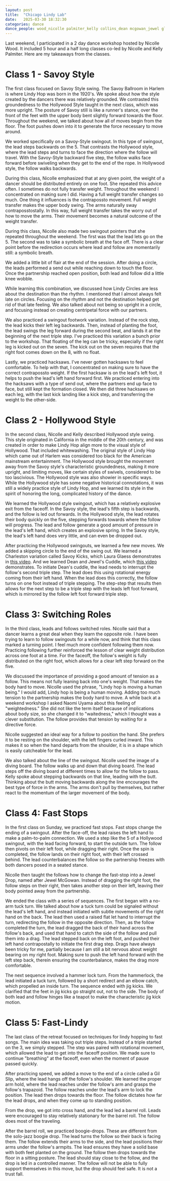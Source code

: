 ```yaml
---
layout: post
title:  "Chicago Lindy Lab"
date:   2025-03-30 18:32:30
categories: dance 
dance_people: wood_nicolle palmiter_kelly collins_dean mcgowan_jewel glaess_laura uyama_naomi
---
```


Last weekend, I participated in a 2 day dance workshop hosted by Nicolle Wood.  It included 5 hour and a half long classes co-led by Nicolle and Kelly Palmiter. Here are my takeaways from the classes.

# Class 1 - Savoy Style

The first class focused on Savoy Style swing.  The Savoy Ballroom in Harlem is where Lindy Hop was born in the 1920's.  We spoke about how the style created by the dancers there was relatively grounded.  We contrasted this groundedness to the Hollywood Style taught in the next class, which was more upright.  The posture of Savoy still is like a runner's stance, over the front of the feet with the upper body bent slightly forward towards the floor.  Throughout the weekend, we talked about how all of moves begin from the floor. The foot pushes down into it to generate the force necessary to move around.  

We worked specifically on a Savoy-Style swingout.  In this type of swingout, the lead steps backwards on the 5. That contrasts the Hollywood style, where the lead steps and turns to face the direction where the follow will travel.  With the Savoy-Style backward five step, the follow walks face forward before swiveling when they get to the end of the rope.  In Hollywood style, the follow walks backwards. 

During this class, Nicolle emphasized that at any given point, the weight of a dancer should be distributed entirely on one foot.  She repeated this advice often.  I sometimes do not fully transfer weight. Throughout the weekend I concentrated on making sure I did.  Having a full weight transfer changes so much.  One thing it influences is the contrapossto movement.  Full weight transfer makes the upper body swing.  The arms naturally sway contraposstostally.  In this way, full weight transfer takes the worry out of how to move the arms. Their movement becomes a natural outcome of the weight transfer.

During this class, Nicolle also made two swingout pointers that she repeated throughout the weekend. The first was that the lead lets go on the 5. The second was to take a symbolic breath at the face off.  There is a clear point before the redirection occurs where lead and follow are momentarily still: a symbolic breath. 

We added a little bit of flair at the end of the session.  After doing a circle, the leads performed a send out while reaching down to touch the floor.  Once the partnership reached open position, both lead and follow did a little knee wobble.  

While learning this combination, we discussed how Lindy Circles are less about the destination than the rhythm.  I mentioned that I almost always felt late on circles.  Focusing on the rhythm and not the destination helped get rid of that late feeling.  We also talked about not being so upright in a circle, and focusing instead on creating centripetal force with our partners. 

We also practiced a swingout footwork variation. Instead of the rock step, the lead kicks their left leg backwards.  Then, instead of planting the foot, the lead swings the leg forward during the second beat, and lands it at the beginning of the next triple step.  I've practiced this variation a bunch prior to the workshop.  That floating of the leg can be tricky, especially if the right leg is kicked out on the seven.  The kick out on the seven requires that the right foot comes down on the 8, with no float. 

Lastly, we practiced hacksaws.  I've never gotten hacksaws to feel comfortable.  To help with that, I concentrated on making sure to have the correct contrapossto weight. If the first hacksaw is on the lead's left foot, it helps to push the lead's left hand forward first. We practiced entering into the hacksaws with a type of send out, where the partners end up face to face, but still kept the formation closed.  We then did three hacksaws on each leg, with the last kick landing like a kick step, and transferring the weight to the other-side.


# Class 2 - Hollywood Style

In the second class, Nicolle and Kelly described Hollywood style swing.  This style originated in California in the middle of the 20th century, and was created in order to make Lindy Hop align more to the visual style of Hollywood.  That included whitewashing.  The original style of Lindy Hop which came out of Harlem was considered too black for the American mainstream entertainment.  The Hollywood style brought the movement away from the Savoy style's characteristic groundedness, making it more upright, and limiting moves, like certain styles of swivels, considered to be too lascivious.  The Hollywood style was also showier in specific ways.  While the Hollywood style has some negative historical connotations, it was still a widely practice style of Lindy Hop, and we learned its style in the spirit of honoring the long, complicated history of the dance.

We learned the Hollywood style swingout, which has a relatively explosive exit from the faceoff.  In the Savoy style, the lead's fifth step is backwards, and the follow is led out forwards. In the Hollywood style, the lead rotates their body quickly on the five, stepping forwards towards where the follow will progress.  The lead and follow generate a good amount of pressure in the lead's left hand, which creates an explosive spring.  In the Savoy style, the lead's left hand does very little, and can even be dropped out.  

After practicing the Hollywood swingouts, we learned a few new moves.  We added a skipping circle to the end of the swing out. We learned a Charleston variation called Savoy Kicks, which Laura Glaess demonstrates in [this video](https://www.youtube.com/watch?v=3H8CbE1bjy8). And we learned Dean and Jewel's Cuddle, which [this video](https://www.google.com/search?client=safari&rls=en&q=deans+cuddle+lindy+hop&ie=UTF-8&oe=UTF-8&dlnr=1&sei=e3HsZ8WCLc-Hp84PkuSM4Q4#dlnr=1&fpstate=ive&vld=cid:d399c5e7,vid:szYZ1ZaqfIk,st:0) demonstrates.  To initiate Dean's cuddle, the lead needs to interrupt the follow's second triple step.  The lead does this using rotational energy coming from their left hand.  When the lead does this correctly, the follow turns on one foot instead of triple stepping. The step-step that results then allows for the next step to be a triple step with the leads left foot forward, which is mirrored by the follow left foot forward triple step. 

# Class 3: Switching Roles

In the third class, leads and follows switched roles.  Nicolle said that a dancer learns a great deal when they learn the opposite role.  I have been trying to learn to follow swingouts for a while now, and think that this class marked a turning point.  I feel much more confident following them now.  Practicing following further reinforced the lesson of clear weight distribution across one foot at a time. For the faceoff, the follow's weight is fully distributed on the right foot, which allows for a clear left step forward on the five.  

We discussed the importance of providing a good amount of tension as a follow. This means not fully leaning back into one's weight. That makes the body hard to move.  Nicolle used the phrase, "Lindy hop is moving a human being."  I would add, Lindy hop is being a human moving.  Adding too much tension to the partnership makes the body hard to move.  A while back at a weekend workshop I asked Naomi Uyama about this feeling of "weightedness."  She did not like the term itself because of implications about body size, so she changed it to "waitedness," which I thought was a clever substitution.  The follow provides that tension by waiting for a directive force.

Nicolle suggested an ideal way for a follow to position the hand. She prefers it to be resting on the shoulder, with the left fingers curled inward.  This makes it so when the hand departs from the shoulder, it is in a shape which is easily catcheable for the lead. 

We also talked about the line of the swingout.  Nicolle used the image of a diving board.  The follow walks up and down that diving board.  The lead steps off the diving board at different times to allow for the follow to pass.  Kelly spoke about stepping backwards on that line, leading with the butt.  Thinking about the butt moving backwards along the line encourages the best type of force in the arms. The arms don't pull by themselves, but rather react to the momentum of the larger movement of the body.  

# Class 4: Fast Stops

In the first class on Sunday, we practiced fast stops.  Fast stops change the ending of a swingout.  After the face-off, the lead raises the left hand to make a palm-to-palm connection.  We used a step like the 5 of a Hollywood swingout, with the lead facing forward, to start the outside turn.  The follow then pivots on their left foot, while dragging their right.  Once the spin is completed, the follow lands on their right foot, with their left crossed behind. The lead counterbalances the follow so the partnership freezes with both dancers posed in a seated stance. 

Nicolle then taught the follows how to change the fast-stop into a Jewel Drop, named after Jewel McGowan.  Instead of dragging the right foot, the follow steps on their right, then takes another step on their left, leaving their body pointed away from the partnership. 

We ended the class with a series of sequences.  The first began with a no-arm tuck turn.  We talked about how a tuck turn could be signaled without the lead's left hand, and instead initiated with subtle movements of the right hand on the back.  The lead then used a raised flat let hand to interrupt the turn, redirecting the follow in the opposite direction.   Then, as the follow completed the turn, the lead dragged the back of their hand across the follow's back, and used that hand to catch the side of the follow and pull them into a drag.  The lead stepped back on the left foot, and pushed their left hand contrapostally to initiate the first drag step.  Drags have always been tricky for me, partially because I am still a bit nervous about weight bearing on my right foot.  Making sure to push the left hand forward with the left step back, therein ensuring the counterbalance, makes the drag more comfortable.  

The next sequence involved a hammer lock turn. From the hammerlock, the lead initiated a tuck turn, followed by a short redirect and an elbow catch, which propelled an inside turn.  The sequence ended with jig kicks.  We clarified that the feet in jig kicks go straight out, not to the side.  The body of both lead and follow hinges like a teapot to make the characteristic jig kick motion.  


# Class 5: Fast-Lindy

The last class of the retreat focused on techniques for lindy hopping to fast songs.  The main idea was taking out triple steps.  Instead of a triple started on the 3, we simply stepped.  The step was paired with rotational movement, which allowed the lead to get into the faceoff position.  We made sure to continue "breathing" at the faceoff, even when the moment of pause passed quickly.  

After practicing speed, we added a move to the end of a circle called a Gil Slip, where the lead hangs off the follow's shoulder.  We learned the proper arm hold, where the lead reaches under the follow's arm and grasps the follow's trapazoid.  The follow reaches under the lead's arm to lock the position. The lead then drops towards the floor. The follow dictates how far the lead drops, and when they come up to standing position. 

From the drop, we got into cross hand, and the lead led a barrel roll.  Leads were encouraged to stay relatively stationary for the barrel roll. The follow does most of the traveling. 

After the barrel roll, we practiced boogie-drops.  These are different from the solo-jazz boogie drop.  The lead turns the follow so their back is facing them.  The follow extends their arms to the side, and the lead positions their arms under the follow's armpits.  The lead ensures they have a solid base with both feet planted on the ground. The follow then drops towards the floor in a sitting posture.  The lead should stay close to the follow, and the drop is led in a controlled manner.  The follow will not be able to fully support themselves in this move, but the drop should feel safe.  It is not a trust fall.
